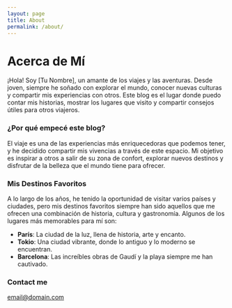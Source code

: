 ```yaml
---
layout: page
title: About
permalink: /about/
---
```

# Acerca de Mí

¡Hola! Soy [Tu Nombre], un amante de los viajes y las aventuras. Desde joven, siempre he soñado con explorar el mundo, conocer nuevas culturas y compartir mis experiencias con otros. Este blog es el lugar donde puedo contar mis historias, mostrar los lugares que visito y compartir consejos útiles para otros viajeros.

### ¿Por qué empecé este blog?

El viaje es una de las experiencias más enriquecedoras que podemos tener, y he decidido compartir mis vivencias a través de este espacio. Mi objetivo es inspirar a otros a salir de su zona de confort, explorar nuevos destinos y disfrutar de la belleza que el mundo tiene para ofrecer.

### Mis Destinos Favoritos

A lo largo de los años, he tenido la oportunidad de visitar varios países y ciudades, pero mis destinos favoritos siempre han sido aquellos que me ofrecen una combinación de historia, cultura y gastronomía. Algunos de los lugares más memorables para mí son:

- **París**: La ciudad de la luz, llena de historia, arte y encanto.
- **Tokio**: Una ciudad vibrante, donde lo antiguo y lo moderno se encuentran.
- **Barcelona**: Las increíbles obras de Gaudí y la playa siempre me han cautivado.

### Contact me

[email@domain.com](mailto:mariainmaculada.estallo057@comunidadunir.net)
